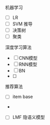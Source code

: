机器学习
- [ ] LR
- [ ] SVM 推导
- [ ] 决策树
- [ ] 聚类

深度学习算法
- [ ] CNN模型
- [ ] RNN模型
- [ ] BN
- [ ]

推荐算法
- [ ] item base
- 
- [ ] LMF 隐语义模型